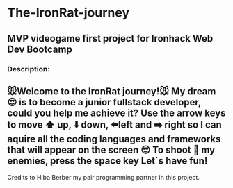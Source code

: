 # The-IronRat-journey

## MVP videogame first project for Ironhack Web Dev Bootcamp

### Description:

🐭Welcome to the IronRat journey!🐭
My dream 😍 is to become a junior fullstack developer, could you help me achieve it?
Use the arrow keys to move ⬆️ up, ⬇️ down, ⬅️left and ➡️ right so I can aquire all the coding languages and frameworks that will appear on the screen 😎
To shoot 🔫 my enemies, press the space key
Let´s have fun!
--------------------------------------------------------------------

Credits to Hiba Berber my pair programming partner in this project.
